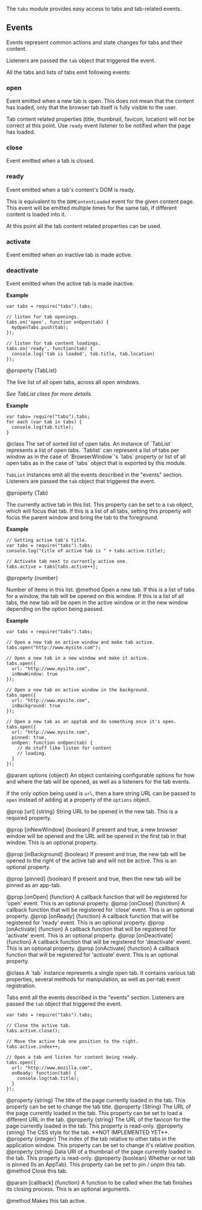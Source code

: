 <!-- contributed by Dietrich Ayala [dietrich@mozilla.com]  -->
<!-- edited by Noelle Murata [fiveinchpixie@gmail.com]  -->


The `tabs` module provides easy access to tabs and tab-related events.

Events
------

Events represent common actions and state changes for tabs and their content.

Listeners are passed the `tab` object that triggered the event.

All the tabs and lists of tabs emit following events:

### open ###
Event emitted when a new tab is open.
This does not mean that the content has loaded, only that the browser tab
itself is fully visible to the user.

Tab content related properties (title, thumbnail, favicon, location) will not
be correct at this point. Use `ready` event listener to be notified when the
page has loaded.

### close ###
Event emitted when a tab is closed.

### ready ###
Event emitted when a tab's content's DOM is ready.

This is equivalent to the `DOMContentLoaded` event for the given content page.
This event will be emitted multiple times for the same tab, if different content
is loaded into it.

At this point all the tab content related properties can be used.

### activate ###
Event emitted when an inactive tab is made active.

### deactivate ###
Event emitted when the active tab is made inactive.

**Example**

    var tabs = require("tabs").tabs;

    // listen for tab openings.
    tabs.on('open', function onOpen(tab) {
      myOpenTabs.push(tab);
    });

    // listen for tab content loadings.
    tabs.on('ready', function(tab) {
      console.log('tab is loaded', tab.title, tab.location)
    });

<api name="tabs">
@property {TabList}

The live list of all open tabs, across all open windows.

_See TabList class for more details._

**Example**

    var tabs= require("tabs").tabs;
    for each (var tab in tabs) {
      console.log(tab.title);
    }
</api>

<api name="TabList">
@class
The set of sorted list of open tabs.
An instance of `TabList` represents a list of open tabs. `Tablist` can represent
a list of tabs per window as in the case of `BrowserWindow`'s `tabs` property
or list of all open tabs as in the case of `tabs` object that is exported by
this module.

`TabList` instances emit all the events described in the "events" section.
Listeners are passed the `tab` object that triggered the event.

<api name="active">
@property {Tab}

The currently active tab in this list. This property can be set to a `tab`
object, which will focus that tab. If this is a list of all tabs, setting this
property will focus the parent window and bring the tab to the foreground.

**Example**

    // Getting active tab's title.
    var tabs = require("tabs").tabs;
    console.log("title of active tab is " + tabs.active.title);

    // Activate tab next to currently active one.
    tabs.active = tabs[tabs.active++];
</api>
<api name="length">
@property {number}

Number of items in this list.
</api>
<api name="open">
@method
Open a new tab. If this is a list of tabs for a window, the tab will be opened
on this window. If this is a list of all tabs, the new tab will be open in the
active window or in the new window depending on the option being passed.

**Example**

    var tabs = require("tabs").tabs;

    // Open a new tab on active window and make tab active.
    tabs.open("http://www.mysite.com");

    // Open a new tab in a new window and make it active.
    tabs.open({
      url: "http://www.mysite.com",
      inNewWindow: true
    });

    // Open a new tab on active window in the background.
    tabs.open({
      url: "http://www.mysite.com",
      inBackground: true
    });

    // Open a new tab as an apptab and do something once it's open.
    tabs.open({
      url: "http://www.mysite.com",
      pinned: true,
      onOpen: function onOpen(tab) {
        // do stuff like listen for content
        // loading.
      }
    });

@param options {object}
An object containing configurable options for how and where the tab will be
opened, as well as a listeners for the tab events.

If the only option being used is `url`, then a bare string URL can be passed to
`open` instead of adding at a property of the `options` object.

@prop [url] {string}
String URL to be opened in the new tab.
This is a required property.

@prop [inNewWindow] {boolean}
If present and true, a new browser window will be opened and the URL will be
opened in the first tab in that window. This is an optional property.

@prop [inBackground] {boolean}
If present and true, the new tab will be opened to the right of the active tab
and will not be active. This is an optional property.

@prop [pinned] {boolean}
If present and true, then the new tab will be pinned as an app-tab.

@prop [onOpen] {function}
A callback function that will be registered for 'open' event.
This is an optional property.
@prop [onClose] {function}
A callback function that will be registered for 'close' event.
This is an optional property.
@prop [onReady] {function}
A callback function that will be registered for 'ready' event.
This is an optional property.
@prop [onActivate] {function}
A callback function that will be registered for 'activate' event.
This is an optional property.
@prop [onDeactivate] {function}
A callback function that will be registered for 'deactivate' event.
This is an optional property.
@prop [onActivate] {function}
A callback function that will be registered for 'activate' event.
This is an optional property.
</api>
</api>

<api name="Tab">
@class
A `tab` instance represents a single open tab. It contains various tab
properties, several methods for manipulation, as well as per-tab event
registration.

Tabs emit all the events described in the "events" section. Listeners are
passed the `tab` object that triggered the event.

    var tabs = require("tabs").tabs;

    // Close the active tab.
    tabs.active.close();

    // Move the active tab one position to the right.
    tabs.active.index++;

    // Open a tab and listen for content being ready.
    tabs.open({
      url: "http://www.mozilla.com",
      onReady: function(tab) {
        console.log(tab.title);
      }
    });

<api name="title">
@property {string}
The title of the page currently loaded in the tab.
This property can be set to change the tab title.
</api>

<api name="location">
@property {String}
The URL of the page currently loaded in the tab.
This property can be set to load a different URL in the tab.
</api>

<api name="favicon">
@property {string}
The URL of the favicon for the page currently loaded in the tab.
This property is read-only.
</api>

<api name="style">
@property {string}
The CSS style for the tab. **NOT IMPLEMENTED YET**.
</api>

<api name="index">
@property {integer}
The index of the tab relative to other tabs in the application window.
This property can be set to change it's relative position.
</api>

<api name="thumbnail">
@property {string}
Data URI of a thumbnail of the page currently loaded in the tab.
This property is read-only.
</api>

<api name="pinned">
@property {boolean}
Whether or not tab is pinned (Is an AppTab).
This property can be set to pin / unpin this tab.
</api>

<api name="close">
@method
Close this tab.

@param [callback] {function}
A function to be called when the tab finishes its closing process.
This is an optional arguments.
</api>

<api name="focus">
@method
Makes this tab active.
</api>
</api>
